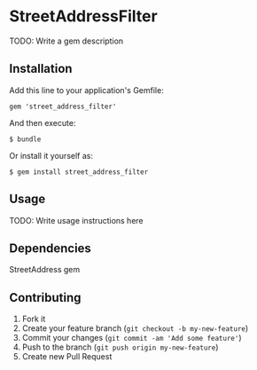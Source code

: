 # StreetAddressFilter

TODO: Write a gem description

## Installation

Add this line to your application's Gemfile:

    gem 'street_address_filter'

And then execute:

    $ bundle

Or install it yourself as:

    $ gem install street_address_filter


## Usage

TODO: Write usage instructions here

## Dependencies

StreetAddress gem

## Contributing

1. Fork it
2. Create your feature branch (`git checkout -b my-new-feature`)
3. Commit your changes (`git commit -am 'Add some feature'`)
4. Push to the branch (`git push origin my-new-feature`)
5. Create new Pull Request

